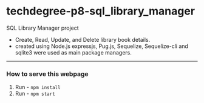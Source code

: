 # techdegree-p8-sql_library_manager
SQL Library Manager project
- Create, Read, Update, and Delete library book details.
- created using Node.js expressjs, Pug.js, Sequelize, Sequelize-cli and sqlite3 were used as main package managers.

---

### How to serve this webpage

1. Run - `npm install`
2. Run - `npm start`